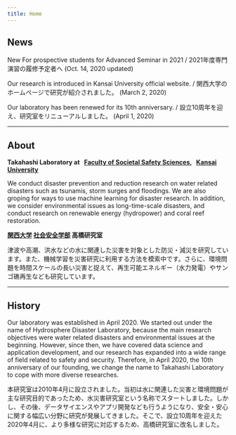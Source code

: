 ```yaml
---
title: Home
---
```

## News
<span class="badge badge-danger">New</span>
For prospective students for Advanced Seminar in 2021
<a href="/b2.html"><i class="fas fa-link"></i></a>
/ 2021年度専門演習の履修予定者へ
<a href="/b2.html"><i class="fas fa-link"></i></a>
(Oct. 14, 2020 updated)

Our research is introduced in Kansai University official website.
<a href="https://www.kansai-u.ac.jp/stories/11_takahashi.html"><i class="fas fa-link"></i></a>
/ 関西大学のホームページで研究が紹介されました。
<a href="https://www.kansai-u.ac.jp/stories/11_takahashi.html"><i class="fas fa-link"></i></a>
(March 2, 2020)

Our laboratory has been renewed for its 10th anniversary. / 設立10周年を迎え、研究室をリニューアルしました。
(April 1, 2020)

---

## About
**Takahashi Laboratory at &nbsp; [Faculty of Societal Safety Sciences](https://www.kansai-u.ac.jp/Fc_ss/english/), &nbsp; [Kansai University](https://www.kansai-u.ac.jp/English/)**

We conduct disaster prevention and reduction research on water related disasters such as tsunamis, storm surges and floodings. We are also groping for ways to use machine learning for disaster research. In addition, we consider environmental issues as long-time-scale disasters, and conduct research on renewable energy (hydropower) and coral reef restoration.

**[関西大学](https://www.kansai-u.ac.jp/index.html) [社会安全学部](http://www.kansai-u.ac.jp/Fc_ss/) 高橋研究室**

津波や高潮、洪水などの水に関連した災害を対象とした防災・減災を研究しています。また、機械学習を災害研究に利用する方法を模索中です。さらに、環境問題を時間スケールの長い災害と捉えて、再生可能エネルギー（水力発電）やサンゴ礁再生なども研究しています。

---

## History
Our laboratory was established in April 2020. We started out under the name of Hydrosphere Disaster Laboratory, because the main research objectives were water related disasters and environmental issues at the beginning. However, since then, we have covered data science and application development, and our research has expanded into a wide range of field related to safety and security. Therefore, in April 2020, the 10th anniversary of our founding,  we change the name to Takahashi Laboratory to cope with more diverse researches.

本研究室は2010年4月に設立されました。当初は水に関連した災害と環境問題が主な研究目的であったため、水災害研究室という名称でスタートしました。しかし、その後、データサイエンスやアプリ開発なども行うようになり、安全・安心に関する幅広い分野に研究が発展してきました。そこで、設立10周年を迎えた2020年4月に、より多様な研究に対応するため、高橋研究室に改名しました。
